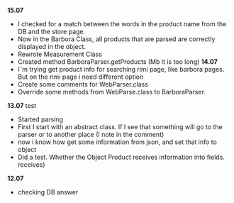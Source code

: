 **15.07**
* I checked for a match between the words in the product name from the DB and the store page.
* Now in the Barbora Class, all products that are parsed are correctly displayed in the object.
* Rewrote Measurement Class
* Created method BarboraParser.getProducts (Mb it is too long) 
**14.07**
* Iˇm trying get product info for searching rimi page,
like barbora pages. But on the rimi page i need different
option
* Create some comments for WebParser.class 
* Override some methods from WebParse.class to BarboraParser.

**13.07**
test
* Started parsing
* First I start with an abstract class.
If I see that something will go to the parser or to another place (I note in the comment)
* now i know how get some information from json, and set that info to object
* Did a test. Whether the Object Product receives information into fields. receives)

**12.07**
* checking DB answer
